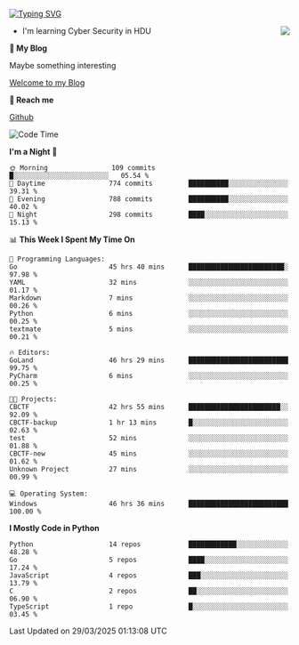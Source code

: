 [![Typing SVG](https://readme-typing-svg.herokuapp.com?font=Fira+Code&pause=1000&random=false&width=450&height=60&lines=Hello+%F0%9F%91%8B%F0%9F%8F%BB;I'm+JBNRZ)](https://git.io/typing-svg)

<a href="#">
  <img align="right" src="https://github-readme-stats.vercel.app/api?username=JBNRZ&show_icons=true&bg_color=15,f2f7fd,E0EAFC" />
</a>

- I'm learning Cyber Security in HDU

 **🌱 My Blog**

Maybe something interesting

[Welcome to my Blog](https://jbnrz.com.cn/)

 **💬 Reach me** 

[Github](https://github.com/JBNRZ)


<!--START_SECTION:waka-->
![Code Time](http://img.shields.io/badge/Code%20Time-1%2C087%20hrs%2034%20mins-blue)

**I'm a Night 🦉** 

```text
🌞 Morning                109 commits         █░░░░░░░░░░░░░░░░░░░░░░░░   05.54 % 
🌆 Daytime                774 commits         ██████████░░░░░░░░░░░░░░░   39.31 % 
🌃 Evening                788 commits         ██████████░░░░░░░░░░░░░░░   40.02 % 
🌙 Night                  298 commits         ████░░░░░░░░░░░░░░░░░░░░░   15.13 % 
```


📊 **This Week I Spent My Time On** 

```text
💬 Programming Languages: 
Go                       45 hrs 40 mins      ████████████████████████░   97.98 % 
YAML                     32 mins             ░░░░░░░░░░░░░░░░░░░░░░░░░   01.17 % 
Markdown                 7 mins              ░░░░░░░░░░░░░░░░░░░░░░░░░   00.26 % 
Python                   6 mins              ░░░░░░░░░░░░░░░░░░░░░░░░░   00.25 % 
textmate                 5 mins              ░░░░░░░░░░░░░░░░░░░░░░░░░   00.21 % 

🔥 Editors: 
GoLand                   46 hrs 29 mins      █████████████████████████   99.75 % 
PyCharm                  6 mins              ░░░░░░░░░░░░░░░░░░░░░░░░░   00.25 % 

🐱‍💻 Projects: 
CBCTF                    42 hrs 55 mins      ███████████████████████░░   92.09 % 
CBCTF-backup             1 hr 13 mins        █░░░░░░░░░░░░░░░░░░░░░░░░   02.63 % 
test                     52 mins             ░░░░░░░░░░░░░░░░░░░░░░░░░   01.88 % 
CBCTF-new                45 mins             ░░░░░░░░░░░░░░░░░░░░░░░░░   01.62 % 
Unknown Project          27 mins             ░░░░░░░░░░░░░░░░░░░░░░░░░   00.99 % 

💻 Operating System: 
Windows                  46 hrs 36 mins      █████████████████████████   100.00 % 
```

**I Mostly Code in Python** 

```text
Python                   14 repos            ████████████░░░░░░░░░░░░░   48.28 % 
Go                       5 repos             ████░░░░░░░░░░░░░░░░░░░░░   17.24 % 
JavaScript               4 repos             ███░░░░░░░░░░░░░░░░░░░░░░   13.79 % 
C                        2 repos             ██░░░░░░░░░░░░░░░░░░░░░░░   06.90 % 
TypeScript               1 repo              █░░░░░░░░░░░░░░░░░░░░░░░░   03.45 % 
```




 Last Updated on 29/03/2025 01:13:08 UTC
<!--END_SECTION:waka-->
